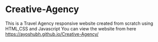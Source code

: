 # Creative-Agency
This is a Travel Agency responsive website created from scratch using HTML,CSS and Javascript
You can view the website from here https://ayoshubh.github.io/Creative-Agency/
